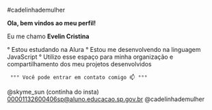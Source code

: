 #cadelinhademulher 

**Ola, bem vindos ao meu perfil!**

Eu me chamo **Evelin Cristina**

° Estou estudando na Alura
° Estou me desenvolvendo na linguagem JavaScript
° Utilizo esse espaço para minha organização e compartilhamento dos meu projetos desenvolvidos

     °°° Você pode entrar em contato comigo 📫 °°°

@skyme_sun (continha do insta)
00001132600406sp@aluno.educacao.sp.gov.br
@cadelinhademulher
